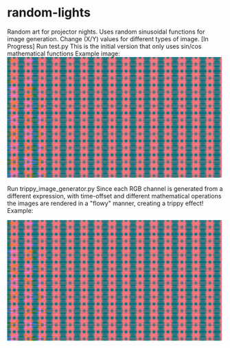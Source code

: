 # random-lights
Random art for projector nights. Uses random sinusoidal functions for image generation. Change (X/Y) values for different types of image. 
[In Progress]
Run test.py
This is the initial version that only uses sin/cos mathematical functions
Example image:
<img src = "https://github.com/haohua13/random-lights/blob/main/img0.png" title = "Image" width = 500 >

Run trippy_image_generator.py
Since each RGB channel is generated from a different expression, with time-offset and different mathematical operations the images are rendered in a "flowy" manner, creating a trippy effect! 
Example:

<img src = "https://github.com/haohua13/random-lights/blob/main/img0.png" title = "Image" width = 500 >




